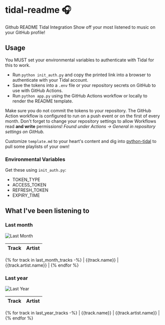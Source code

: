 # tidal-readme :headphones:

Github README Tidal Integration
Show off your most listened to music on your GitHub profile!

## Usage

You MUST set your environmental variables to authenticate with Tidal for this to work.

- Run `python init_auth.py` and copy the printed link into a browser to authenticate with your Tidal account.
- Save the tokens into a `.env` file or your repository secrets on GitHub to use with GitHub Actions.
- Run `python app.py` using the GitHub Actions workflow or locally to render the README template.

Make sure you do not commit the tokens to your repository.
The GitHub Action workflow is configured to run on a push event or on the first of every month.
Don't forget to change your repository settings to allow Workflows read **and write** permissions!
*Found under Actions &rarr; General in repository settings on GitHub.*

Customize `template.md` to your heart's content and dig into [python-tidal](https://github.com/tamland/python-tidal) to pull some playlists of your own!

### Environmental Variables

Get these using `init_auth.py`:

- TOKEN_TYPE
- ACCESS_TOKEN
- REFRESH_TOKEN
- EXPIRY_TIME

## What I've been listening to

### Last month

![Last Month]({{last_month_img}})

| Track | Artist |
| :-: | :-: |
{% for track in last_month_tracks -%}
| {{track.name}} | {{track.artist.name}} |
{% endfor %}

### Last year

![Last Year]({{last_year_img}})

| Track | Artist |
| :-: | :-: |
{% for track in last_year_tracks -%}
| {{track.name}} | {{track.artist.name}} |
{% endfor %}
